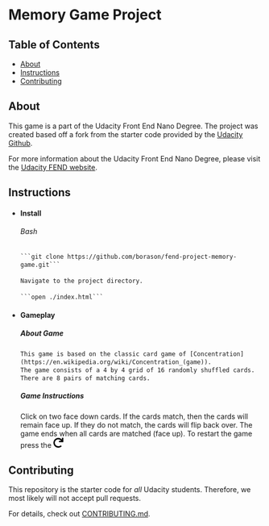 # Memory Game Project

## Table of Contents

* [About](#about)
* [Instructions](#instructions)
* [Contributing](#contributing)

## About


This game is a part of the Udacity Front End Nano Degree. The project was created based off a fork from the starter code provided by the [Udacity Github](https://github.com/udacity/fend-project-memory-game).

For more information about the Udacity Front End Nano Degree, please visit the [Udacity FEND website](https://www.udacity.com/course/front-end-web-developer-nanodegree--nd001).

## Instructions

- #### Install
  ###### Bash

      ```git clone https://github.com/borason/fend-project-memory-game.git```

      Navigate to the project directory.

      ```open ./index.html```

- #### Gameplay

    ##### About Game
      This game is based on the classic card game of [Concentration](https://en.wikipedia.org/wiki/Concentration_(game)).
      The game consists of a 4 by 4 grid of 16 randomly shuffled cards. There are 8 pairs of matching cards.

    ##### Game Instructions
    Click on two face down cards.
    If the cards match, then the cards will remain face up.
    If they do not match, the cards will flip back over.
    The game ends when all cards are matched (face up).
    To restart the game press the
    ![redo icon](/img/redo-icon.png)


## Contributing

This repository is the starter code for _all_ Udacity students. Therefore, we most likely will not accept pull requests.

For details, check out [CONTRIBUTING.md](CONTRIBUTING.md).
